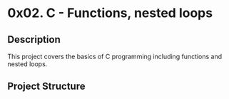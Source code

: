 # 0x02. C - Functions, nested loops
## Description
This project covers the basics of C programming including functions and nested loops.
## Project Structure

